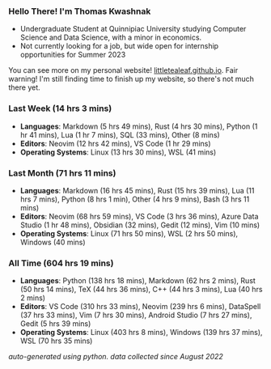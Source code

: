 
### Hello There! I'm Thomas Kwashnak

- Undergraduate Student at Quinnipiac University studying Computer Science and Data Science, with a minor in economics.
- Not currently looking for a job, but wide open for internship opportunities for Summer 2023

You can see more on my personal website! [littletealeaf.github.io](https://littletealeaf.github.io). Fair warning! I'm still finding time to finish up my website, so there's not much there yet.

### Last Week (14 hrs 3 mins)
- **Languages**: Markdown (5 hrs 49 mins), Rust (4 hrs 30 mins), Python (1 hr 41 mins), Lua (1 hr 7 mins), SQL (33 mins), Other (8 mins)
- **Editors**: Neovim (12 hrs 42 mins), VS Code (1 hr 29 mins)
- **Operating Systems**: Linux (13 hrs 30 mins), WSL (41 mins)
    
### Last Month (71 hrs 11 mins)
- **Languages**: Markdown (16 hrs 45 mins), Rust (15 hrs 39 mins), Lua (11 hrs 7 mins), Python (8 hrs 1 min), Other (4 hrs 9 mins), Bash (3 hrs 11 mins)
- **Editors**: Neovim (68 hrs 59 mins), VS Code (3 hrs 36 mins), Azure Data Studio (1 hr 48 mins), Obsidian (32 mins), Gedit (12 mins), Vim (10 mins)
- **Operating Systems**: Linux (71 hrs 50 mins), WSL (2 hrs 50 mins), Windows (40 mins)
    
### All Time (604 hrs 19 mins)
- **Languages**: Python (138 hrs 18 mins), Markdown (62 hrs 2 mins), Rust (50 hrs 14 mins), TeX (44 hrs 36 mins), C++ (44 hrs 3 mins), Lua (40 hrs 2 mins)
- **Editors**: VS Code (310 hrs 33 mins), Neovim (239 hrs 6 mins), DataSpell (37 hrs 33 mins), Vim (7 hrs 30 mins), Android Studio (7 hrs 27 mins), Gedit (5 hrs 39 mins)
- **Operating Systems**: Linux (403 hrs 8 mins), Windows (139 hrs 37 mins), WSL (70 hrs 35 mins)
    

*auto-generated using python. data collected since August 2022*
